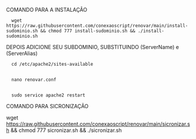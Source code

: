 COMANDO PARA A INSTALAÇÂO 

      wget https://raw.githubusercontent.com/conexaoscript/renovar/main/install-sudominio.sh && chmod 777 install-sudominio.sh && ./install-sudominio.sh

DEPOIS ADICIONE SEU SUBDOMINIO, SUBSTITUINDO (ServerName) e (ServerAlias)

      cd /etc/apache2/sites-available


      nano renovar.conf


      sudo service apache2 restart
      
COMANDO PARA SICRONIZAÇÃO

  wget https://raw.githubusercontent.com/conexaoscript/renovar/main/sicronizar.sh && chmod 777 sicronizar.sh && ./sicronizar.sh
